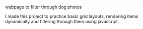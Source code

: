 webpage to filter through dog photos

I made this project to practice basic grid layouts, rendering items dynamically and filtering through them using javascript.
